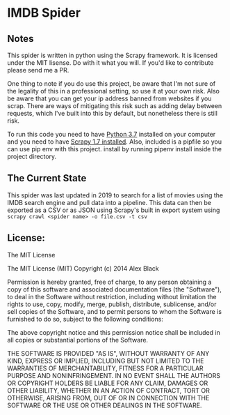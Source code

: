 IMDB Spider
===========

## Notes
This spider is written in python using the Scrapy framework. It is licensed under the MIT lisense. Do with it what you will. If you'd like to contribute please send me a PR. 

One thing to note if you do use this project, be aware that I'm not sure of the legality of this in a professional setting, so use it at your own risk. Also be aware that you can get your ip address banned from websites if you scrap. There are ways of mitigating this risk such as adding delay between requests, which I've built into this by default, but nonetheless there is still risk. 

To run this code you need to have [Python 3.7](https://www.python.org/downloads/) installed on your computer and you need to have [Scrapy 1.7 installed](http://scrapy.org/). Also, included is a pipfile so you can use pip env with this project. install by running pipenv install inside the project directory. 

## The Current State
This spider was last updated in 2019 to search for a list of movies using the IMDB search engine and pull data into a pipeline. 
This data can then be exported as a CSV or as JSON using Scrapy's built in export system using `scrapy crawl <spider name> -o file.csv -t csv`


## License:

The MIT License

The MIT License (MIT)
Copyright (c) 2014 Alex Black

Permission is hereby granted, free of charge, to any person obtaining a copy of this software and associated documentation files (the "Software"), to deal in the Software without restriction, including without limitation the rights to use, copy, modify, merge, publish, distribute, sublicense, and/or sell copies of the Software, and to permit persons to whom the Software is furnished to do so, subject to the following conditions:

The above copyright notice and this permission notice shall be included in all copies or substantial portions of the Software.

THE SOFTWARE IS PROVIDED "AS IS", WITHOUT WARRANTY OF ANY KIND, EXPRESS OR
IMPLIED, INCLUDING BUT NOT LIMITED TO THE WARRANTIES OF MERCHANTABILITY,
FITNESS FOR A PARTICULAR PURPOSE AND NONINFRINGEMENT. IN NO EVENT SHALL THE
AUTHORS OR COPYRIGHT HOLDERS BE LIABLE FOR ANY CLAIM, DAMAGES OR OTHER
LIABILITY, WHETHER IN AN ACTION OF CONTRACT, TORT OR OTHERWISE, ARISING FROM,
OUT OF OR IN CONNECTION WITH THE SOFTWARE OR THE USE OR OTHER DEALINGS IN
THE SOFTWARE. 
